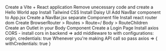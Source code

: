 Create a Vite + React application
Remove unecessary code and create a Hello World app
Install Tailwind CSS
Install Daisy UI
Add NavBar component to App.jsx
Create a NavBar.jsx separate Component file
Install react router dom
Create BrowserRouter > Routes > Route=/ Body > RouteChildren
Create an Outlet in your Body Component
Create a Login Page
Install axios
CORS - install cors in backend => add middleware to with configurations: orgin, credentials: true
Whenever you're making API call so pass axios => { withCredentials: true }
